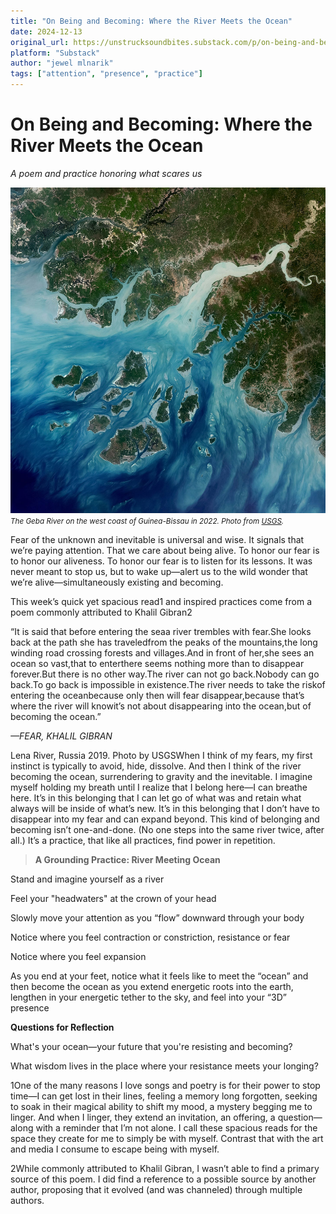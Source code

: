 ```yaml
---
title: "On Being and Becoming: Where the River Meets the Ocean"
date: 2024-12-13
original_url: https://unstrucksoundbites.substack.com/p/on-being-and-becoming-where-the-river
platform: "Substack"
author: "jewel mlnarik"
tags: ["attention", "presence", "practice"]
---
```


# On Being and Becoming: Where the River Meets the Ocean

*A poem and practice honoring what scares us*

![Photo by USGS on Unsplash](images/2024-12-13-usgs.jpg)
<small>*The Geba River on the west coast of Guinea-Bissau in 2022. Photo from [USGS](https://unsplash.com/photos/multicolored-abstract-painting-qTV6c2pjbBo).*</small> 

Fear of the unknown and inevitable is universal and wise. It signals that we’re paying attention. That we care about being alive. To honor our fear is to honor our aliveness. To honor our fear is to listen for its lessons. It was never meant to stop us, but to wake up—alert us to the wild wonder that we’re alive—simultaneously existing and becoming.

This week’s quick yet spacious read1 and inspired practices come from a poem commonly attributed to Khalil Gibran2

“It is said that before entering the seaa river trembles with fear.She looks back at the path she has traveledfrom the peaks of the mountains,the long winding road crossing forests and villages.And in front of her,she sees an ocean so vast,that to enterthere seems nothing more than to disappear forever.But there is no other way.The river can not go back.Nobody can go back.To go back is impossible in existence.The river needs to take the riskof entering the oceanbecause only then will fear disappear,because that’s where the river will knowit’s not about disappearing into the ocean,but of becoming the ocean.”

*—FEAR, KHALIL GIBRAN*

Lena River, Russia 2019. Photo by USGSWhen I think of my fears, my first instinct is typically to avoid, hide, dissolve. And then I think of the river becoming the ocean, surrendering to gravity and the inevitable. I imagine myself holding my breath until I realize that I belong here—I can breathe here. It’s in this belonging that I can let go of what was and retain what always will be inside of what’s new. It’s in this belonging that I don’t have to disappear into my fear and can expand beyond. This kind of belonging and becoming isn’t one-and-done. (No one steps into the same river twice, after all.) It’s a practice, that like all practices, find power in repetition.

> **A Grounding Practice: River Meeting Ocean**

Stand and imagine yourself as a river

Feel your "headwaters" at the crown of your head

Slowly move your attention as you “flow” downward through your body

Notice where you feel contraction or constriction, resistance or fear 

Notice where you feel expansion

As you end at your feet, notice what it feels like to meet the “ocean” and then become the ocean as you extend energetic roots into the earth, lengthen in your energetic tether to the sky, and feel into your “3D” presence

**Questions for Reflection**

What's your ocean—your future that you're resisting and becoming? 

What wisdom lives in the place where your resistance meets your longing?



1One of the many reasons I love songs and poetry is for their power to stop time—I can get lost in their lines, feeling a memory long forgotten, seeking to soak in their magical ability to shift my mood, a mystery begging me to linger. And when I linger, they extend an invitation, an offering, a question—along with a reminder that I’m not alone. I call these spacious reads for the space they create for me to simply be with myself. Contrast that with the art and media I consume to escape being with myself.

2While commonly attributed to Khalil Gibran, I wasn’t able to find a primary source of this poem. I did find a reference to a possible source by another author, proposing that it evolved (and was channeled) through multiple authors. 

